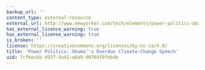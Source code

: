 ```yaml
---
backup_url: ''
content_type: external-resource
external_url: http://www.newyorker.com/tech/elements/power-politics-obamas-overdue-climate-change-speech
has_external_licence_warning: true
has_external_license_warning: true
is_broken: ''
license: https://creativecommons.org/licenses/by-nc-sa/4.0/
title: 'Power Politics: Obama''s Overdue Climate-Change Speech'
uid: 7cf6ecbb-d937-4a41-a8a9-d0764f8feb4b
---
```

